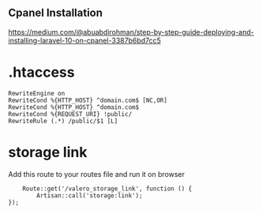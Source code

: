 ## Cpanel Installation
https://medium.com/@abuabdirohman/step-by-step-guide-deploying-and-installing-laravel-10-on-cpanel-3387b6bd7cc5

# .htaccess
```
RewriteEngine on
RewriteCond %{HTTP_HOST} ^domain.com$ [NC,OR]
RewriteCond %{HTTP_HOST} ^domain.com$
RewriteCond %{REQUEST_URI} !public/
RewriteRule (.*) /public/$1 [L]
```

# storage link
Add this route to your routes file and run it on browser
```
    Route::get('/valero_storage_link', function () {
        Artisan::call('storage:link');
});
```